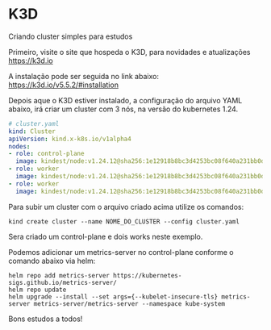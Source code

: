 # K3D
Criando cluster simples para estudos

Primeiro, visite o site que hospeda o K3D, para novidades e atualizações
https://k3d.io

A instalação pode ser seguida no link abaixo:
https://k3d.io/v5.5.2/#installation

Depois aque o K3D estiver instalado, a configuração do arquivo YAML abaixo, irá criar um cluster com 3 nós, na versão do kubernetes 1.24.

```yaml
# cluster.yaml
kind: Cluster
apiVersion: kind.x-k8s.io/v1alpha4
nodes:
- role: control-plane
  image: kindest/node:v1.24.12@sha256:1e12918b8bc3d4253bc08f640a231bb0d3b2c5a9b28aa3f2ca1aee93e1e8db16
- role: worker
  image: kindest/node:v1.24.12@sha256:1e12918b8bc3d4253bc08f640a231bb0d3b2c5a9b28aa3f2ca1aee93e1e8db16
- role: worker
  image: kindest/node:v1.24.12@sha256:1e12918b8bc3d4253bc08f640a231bb0d3b2c5a9b28aa3f2ca1aee93e1e8db16

```
Para subir um cluster com o arquivo criado acima utilize os comandos:
```
kind create cluster --name NOME_DO_CLUSTER --config cluster.yaml
```

Sera criado um control-plane e dois works neste exemplo.

Podemos adicionar um metrics-server no control-plane conforme o comando abaixo via helm:
```
helm repo add metrics-server https://kubernetes-sigs.github.io/metrics-server/
helm repo update
helm upgrade --install --set args={--kubelet-insecure-tls} metrics-server metrics-server/metrics-server --namespace kube-system
```
Bons estudos a todos!
